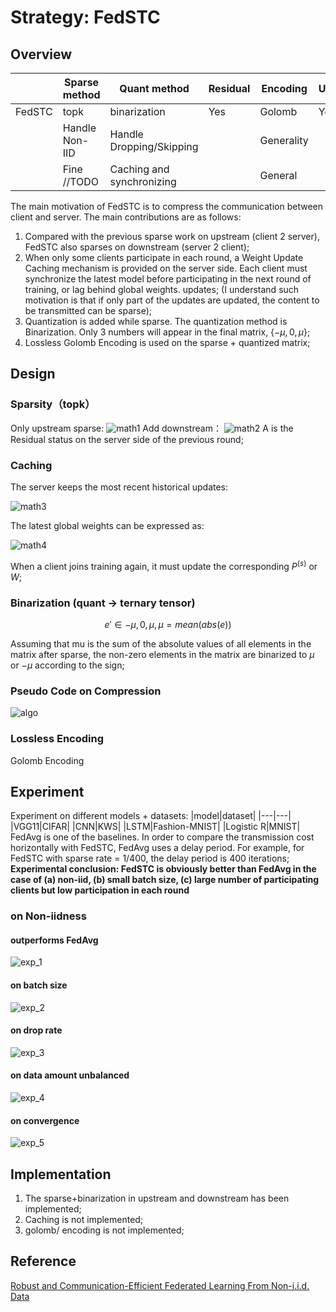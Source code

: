 # Strategy: FedSTC

## Overview

|        | Sparse method  | Quant method              | Residual | Encoding   | Upstream | Downstream |
| ------ | -------------- | ------------------------- | -------- | ---------- | -------- | ---------- |
| FedSTC | topk           | binarization              | Yes      | Golomb     | Yes      | Yes        |
|        | Handle Non-IID | Handle Dropping/Skipping  |          | Generality |          |            |
|        | Fine //TODO    | Caching and synchronizing |          | General    |          |

The main motivation of FedSTC is to compress the communication between client and server. The main contributions are as follows:

1. Compared with the previous sparse work on upstream (client 2 server), FedSTC also sparses on downstream (server 2 client);
2. When only some clients participate in each round, a Weight Update Caching mechanism is provided on the server side. Each client must synchronize the latest model before participating in the next round of training, or lag behind global weights. updates; (I understand such motivation is that if only part of the updates are updated, the content to be transmitted can be sparse);
3. Quantization is added while sparse. The quantization method is Binarization. Only 3 numbers will appear in the final matrix, $\{-\mu,0,\mu\}$;
4. Lossless Golomb Encoding is used on the sparse + quantized matrix;

## Design

### Sparsity（topk）

Only upstream sparse:
![math1](resources/fedstc_math_1.jpg)
Add downstream：
![math2](resources/fedstc_math_2.jpg)
A is the Residual status on the server side of the previous round;

### Caching

The server keeps the most recent historical updates:

![math3](resources/fedstc_math_3.jpg)

The latest global weights can be expressed as:

![math4](resources/fedstc_math_4.jpg)

When a client joins training again, it must update the corresponding $P^{(s)}$ or $W$;

### Binarization (quant -> ternary tensor)

$$
e' \in {-\mu,0,\mu}, \mu = mean(abs(e))
$$

Assuming that mu is the sum of the absolute values of all elements in the matrix after sparse, the non-zero elements in the matrix are binarized to $\mu$ or $-\mu$ according to the sign;

### Pseudo Code on Compression

![algo](resources/fedstc_algo_1.jpg)

### Lossless Encoding

Golomb Encoding

## Experiment

Experiment on different models + datasets:
|model|dataset|
|---|---|
|VGG11|CIFAR|
|CNN|KWS|
|LSTM|Fashion-MNIST|
|Logistic R|MNIST|
FedAvg is one of the baselines. In order to compare the transmission cost horizontally with FedSTC, FedAvg uses a delay period. For example, for FedSTC with sparse rate = 1/400, the delay period is 400 iterations;
**Experimental conclusion: FedSTC is obviously better than FedAvg in the case of (a) non-iid, (b) small batch size, (c) large number of participating clients but low participation in each round**

### on Non-iidness

#### outperforms FedAvg

![exp_1](resources/fedstc_exp_1.jpg)

#### on batch size

![exp_2](resources/fedstc_exp_2.jpg)

#### on drop rate

![exp_3](resources/fedstc_exp_3.jpg)

#### on data amount unbalanced

![exp_4](resources/fedstc_exp_4.jpg)

#### on convergence

![exp_5](resources/fedstc_exp_5.jpg)

## Implementation

1. The sparse+binarization in upstream and downstream has been implemented;
2. Caching is not implemented;
3. golomb/ encoding is not implemented;

## Reference

[Robust and Communication-Efficient Federated Learning From Non-i.i.d. Data](https://ieeexplore.ieee.org/document/8889996)
